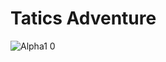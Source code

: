 # Tatics Adventure

![Alpha1 0](https://github.com/HongDaHyun/Tactics-Adventure/assets/101586627/964ae324-4319-4b5a-b337-d3d2884fe45a)
